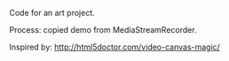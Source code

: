Code for an art project.

Process:
copied demo from MediaStreamRecorder.


Inspired by:
http://html5doctor.com/video-canvas-magic/